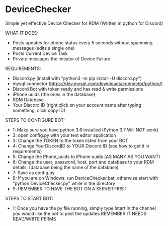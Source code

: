 # DeviceChecker
Simple yet effective Device Checker for RDM (Written in python for Discord)

WHAT IT DOES:
- Posts updates for phone status every 5 seconds without spamming messages (edits a single one)
- Posts Current Device Task
- Private messages the initiator of Device Failure

REQUIREMENTS:
- Discord.py (install with "python3 -m pip install -U discord.py")
- mysql connector (https://dev.mysql.com/downloads/connector/python/)
- Discord Bot with token ready and has read & write permissions
- iPhone uuids (the ones in the database)
- RDM Database
- Your Discord ID (right click on your account name after typing something, click copy ID)

STEPS TO CONFIGURE BOT:

- 1: Make sure you have python 3.6 installed (Python 3.7 Will NOT work)
- 2: open config.py with your text editor application
- 3: Change the TOKEN to the token listed from your BOT
- 4: Change YourDiscordID to YOUR Discord ID (see how to get it in requirements)
- 5: Change the Phone_uuids to iPhone uuids (AS MANY AS YOU WANT)
- 6: Change the user, password, host, port and database to your RDM details. (database being the name of the database)
- 7: Save as config.py
- 8: If you are on Windows, run DeviceChecker.bat, otherwise start with "python DeviceChecker.py" while in the directory
- 9: REMEMBER TO HAVE THE BOT ON A SERVER FIRST

STEPS TO START BOT:
- 1: Once you have the py file running, simply type !start in the channel you would like the bot to post the updates
REMEMBER IT NEEDS READ/WRITE PERMS
